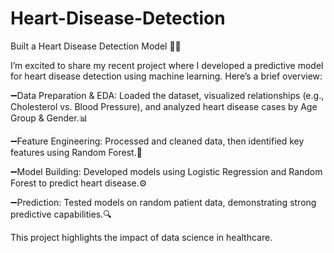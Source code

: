 # Heart-Disease-Detection
Built a Heart Disease Detection Model 💓🧠

I’m excited to share my recent project where I developed a predictive model for heart disease detection using machine learning. Here’s a brief overview:

➖Data Preparation & EDA: Loaded the dataset, visualized relationships (e.g., Cholesterol vs. Blood Pressure), and analyzed heart disease cases by Age Group & Gender.📊

➖Feature Engineering: Processed and cleaned data, then identified key features using Random Forest.🌲

➖Model Building: Developed models using Logistic Regression and Random Forest to predict heart disease.⚙️

➖Prediction: Tested models on random patient data, demonstrating strong predictive capabilities.🔍

This project highlights the impact of data science in healthcare.
